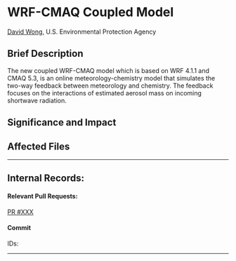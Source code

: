 # WRF-CMAQ Coupled Model

[David Wong](mailto:wong.david-c@epa.gov), U.S. Environmental Protection Agency

## Brief Description
The new coupled WRF-CMAQ model which is based on WRF 4.1.1 and CMAQ 5.3, is an online meteorology-chemistry model that simulates the two-way feedback between meteorology and chemistry. The feedback focuses on the interactions of estimated aerosol mass on incoming shortwave radiation.

## Significance and Impact  


## Affected Files


-----
## Internal Records:
#### Relevant Pull Requests:
[PR #XXX](https://github.com/USEPA/CMAQ_Dev/pull/XXX)

#### Commit 
IDs:                        


-----

